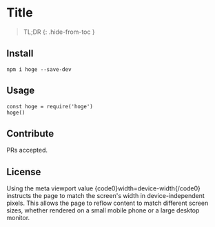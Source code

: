 # Title

> TL;DR {: .hide-from-toc }

## Install

```
npm i hoge --save-dev
```

## Usage

```
const hoge = require('hoge')
hoge()
```

## Contribute

PRs accepted.

## License

Using the meta viewport value {code0}width=device-width{/code0} instructs the page to match
the screen's width in device-independent pixels. This allows the page to reflow
content to match different screen sizes, whether rendered on a small mobile
phone or a large desktop monitor.
